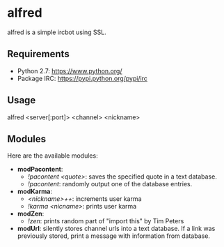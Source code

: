 # alfred
alfred is a simple ircbot using SSL.

## Requirements
 * Python 2.7: https://www.python.org/
 * Package IRC: https://pypi.python.org/pypi/irc

## Usage
alfred \<server[:port]\> \<channel\> \<nickname\>

## Modules
Here are the available modules:
 * **modPacontent**:
   * _!pacontent \<quote\>_: saves the specified quote in a text database.
   * _!pacontent_: randomly output one of the database entries.
 * **modKarma**:
   * _\<nickname\>++_: increments user karma
   * _!karma \<nicname\>_: prints user karma
 * **modZen**:
   * _!zen_: prints random part of "import this" by Tim Peters
 * **modUrl**: silently stores channel urls into a text database.
   If a link was previously stored, print a message with information from database.
